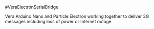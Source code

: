 
#VeraElectronSerialBridge

Vera Arduino Nano and Particle Electron working together to deliver 3G messages including loss of power or Internet outage
